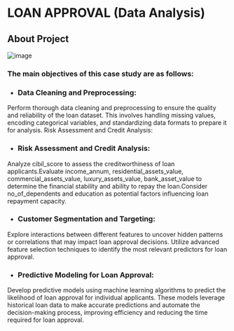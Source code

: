 # LOAN APPROVAL (Data Analysis)
## About Project

![image](https://github.com/VishalMurya/Loan-Data_Analysis/assets/146605505/b51edf00-56af-4c42-8f22-0d5c6635d168)

### The main objectives of this case study are as follows:

* ### Data Cleaning and Preprocessing:

Perform thorough data cleaning and preprocessing to ensure the quality and reliability of the loan dataset. This involves handling missing values, encoding categorical variables, and standardizing data formats to prepare it for analysis.
Risk Assessment and Credit Analysis:

 * ### Risk Assessment and Credit Analysis:

Analyze cibil_score to assess the creditworthiness of loan applicants.Evaluate income_annum, residential_assets_value, commercial_assets_value, luxury_assets_value, bank_asset_value to determine the financial stability and ability to repay the loan.Consider no_of_dependents and education as potential factors influencing loan repayment capacity.

* ### Customer Segmentation and Targeting:

Explore interactions between different features to uncover hidden patterns or correlations that may impact loan approval decisions.
Utilize advanced feature selection techniques to identify the most relevant predictors for loan approval.

* ### Predictive Modeling for Loan Approval:

Develop predictive models using machine learning algorithms to predict the likelihood of loan approval for individual applicants. These models leverage historical loan data to make accurate predictions and automate the decision-making process, improving efficiency and reducing the time required for loan approval.

